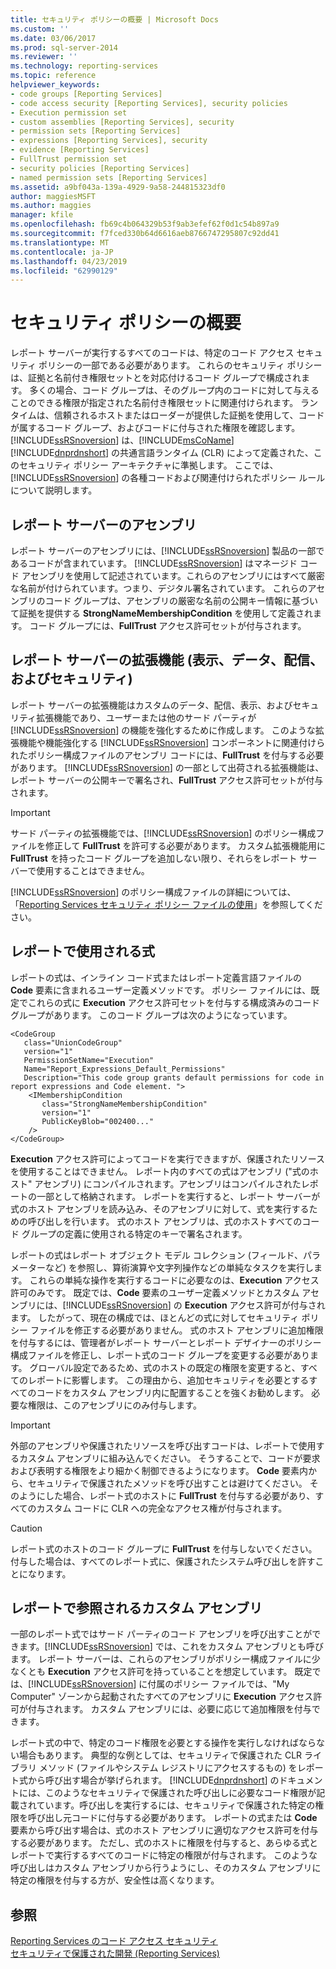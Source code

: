 ```yaml
---
title: セキュリティ ポリシーの概要 | Microsoft Docs
ms.custom: ''
ms.date: 03/06/2017
ms.prod: sql-server-2014
ms.reviewer: ''
ms.technology: reporting-services
ms.topic: reference
helpviewer_keywords:
- code groups [Reporting Services]
- code access security [Reporting Services], security policies
- Execution permission set
- custom assemblies [Reporting Services], security
- permission sets [Reporting Services]
- expressions [Reporting Services], security
- evidence [Reporting Services]
- FullTrust permission set
- security policies [Reporting Services]
- named permission sets [Reporting Services]
ms.assetid: a9bf043a-139a-4929-9a58-244815323df0
author: maggiesMSFT
ms.author: maggies
manager: kfile
ms.openlocfilehash: fb69c4b064329b53f9ab3efef62f0d1c54b897a9
ms.sourcegitcommit: f7fced330b64d6616aeb8766747295807c92dd41
ms.translationtype: MT
ms.contentlocale: ja-JP
ms.lasthandoff: 04/23/2019
ms.locfileid: "62990129"
---
```

# <a name="understanding-security-policies"></a>セキュリティ ポリシーの概要
  レポート サーバーが実行するすべてのコードは、特定のコード アクセス セキュリティ ポリシーの一部である必要があります。 これらのセキュリティ ポリシーは、証拠と名前付き権限セットとを対応付けるコード グループで構成されます。 多くの場合、コード グループは、そのグループ内のコードに対して与えることのできる権限が指定された名前付き権限セットに関連付けられます。 ランタイムは、信頼されるホストまたはローダーが提供した証拠を使用して、コードが属するコード グループ、およびコードに付与された権限を確認します。 [!INCLUDE[ssRSnoversion](../../../includes/ssrsnoversion-md.md)] は、[!INCLUDE[msCoName](../../../includes/msconame-md.md)] [!INCLUDE[dnprdnshort](../../../includes/dnprdnshort-md.md)] の共通言語ランタイム (CLR) によって定義された、このセキュリティ ポリシー アーキテクチャに準拠します。 ここでは、[!INCLUDE[ssRSnoversion](../../../includes/ssrsnoversion-md.md)] の各種コードおよび関連付けられたポリシー ルールについて説明します。  
  
## <a name="report-server-assemblies"></a>レポート サーバーのアセンブリ  
 レポート サーバーのアセンブリには、[!INCLUDE[ssRSnoversion](../../../includes/ssrsnoversion-md.md)] 製品の一部であるコードが含まれています。 [!INCLUDE[ssRSnoversion](../../../includes/ssrsnoversion-md.md)] はマネージド コード アセンブリを使用して記述されています。これらのアセンブリにはすべて厳密な名前が付けられています。つまり、デジタル署名されています。 これらのアセンブリのコード グループは、アセンブリの厳密な名前の公開キー情報に基づいて証拠を提供する **StrongNameMembershipCondition** を使用して定義されます。 コード グループには、**FullTrust** アクセス許可セットが付与されます。  
  
## <a name="report-server-extensions-rendering-data-delivery-and-security"></a>レポート サーバーの拡張機能 (表示、データ、配信、およびセキュリティ)  
 レポート サーバーの拡張機能はカスタムのデータ、配信、表示、およびセキュリティ拡張機能であり、ユーザーまたは他のサード パーティが [!INCLUDE[ssRSnoversion](../../../includes/ssrsnoversion-md.md)] の機能を強化するために作成します。 このような拡張機能や機能強化する [!INCLUDE[ssRSnoversion](../../../includes/ssrsnoversion-md.md)] コンポーネントに関連付けられたポリシー構成ファイルのアセンブリ コードには、**FullTrust** を付与する必要があります。 [!INCLUDE[ssRSnoversion](../../../includes/ssrsnoversion-md.md)] の一部として出荷される拡張機能は、レポート サーバーの公開キーで署名され、**FullTrust** アクセス許可セットが付与されます。  
  
> [!IMPORTANT]  
>  サード パーティの拡張機能では、[!INCLUDE[ssRSnoversion](../../../includes/ssrsnoversion-md.md)] のポリシー構成ファイルを修正して **FullTrust** を許可する必要があります。 カスタム拡張機能用に **FullTrust** を持ったコード グループを追加しない限り、それらをレポート サーバーで使用することはできません。  
  
 [!INCLUDE[ssRSnoversion](../../../includes/ssrsnoversion-md.md)] のポリシー構成ファイルの詳細については、「[Reporting Services セキュリティ ポリシー ファイルの使用](using-reporting-services-security-policy-files.md)」を参照してください。  
  
## <a name="expressions-used-in-reports"></a>レポートで使用される式  
 レポートの式は、インライン コード式またはレポート定義言語ファイルの **Code** 要素に含まれるユーザー定義メソッドです。 ポリシー ファイルには、既定でこれらの式に **Execution** アクセス許可セットを付与する構成済みのコード グループがあります。 このコード グループは次のようになっています。  
  
```  
<CodeGroup  
   class="UnionCodeGroup"  
   version="1"  
   PermissionSetName="Execution"  
   Name="Report_Expressions_Default_Permissions"  
   Description="This code group grants default permissions for code in report expressions and Code element. ">  
    <IMembershipCondition  
       class="StrongNameMembershipCondition"  
       version="1"  
       PublicKeyBlob="002400..."  
    />  
</CodeGroup>  
```  
  
 **Execution** アクセス許可によってコードを実行できますが、保護されたリソースを使用することはできません。 レポート内のすべての式はアセンブリ ("式のホスト" アセンブリ) にコンパイルされます。アセンブリはコンパイルされたレポートの一部として格納されます。 レポートを実行すると、レポート サーバーが式のホスト アセンブリを読み込み、そのアセンブリに対して、式を実行するための呼び出しを行います。 式のホスト アセンブリは、式のホストすべてのコード グループの定義に使用される特定のキーで署名されます。  
  
 レポートの式はレポート オブジェクト モデル コレクション (フィールド、パラメーターなど) を参照し、算術演算や文字列操作などの単純なタスクを実行します。 これらの単純な操作を実行するコードに必要なのは、**Execution** アクセス許可のみです。 既定では、**Code** 要素のユーザー定義メソッドとカスタム アセンブリには、[!INCLUDE[ssRSnoversion](../../../includes/ssrsnoversion-md.md)] の **Execution** アクセス許可が付与されます。 したがって、現在の構成では、ほとんどの式に対してセキュリティ ポリシー ファイルを修正する必要がありません。 式のホスト アセンブリに追加権限を付与するには、管理者がレポート サーバーとレポート デザイナーのポリシー構成ファイルを修正し、レポート式のコード グループを変更する必要があります。 グローバル設定であるため、式のホストの既定の権限を変更すると、すべてのレポートに影響します。 この理由から、追加セキュリティを必要とするすべてのコードをカスタム アセンブリ内に配置することを強くお勧めします。 必要な権限は、このアセンブリにのみ付与します。  
  
> [!IMPORTANT]  
>  外部のアセンブリや保護されたリソースを呼び出すコードは、レポートで使用するカスタム アセンブリに組み込んでください。 そうすることで、コードが要求および表明する権限をより細かく制御できるようになります。 **Code** 要素内から、セキュリティで保護されたメソッドを呼び出すことは避けてください。 そのようにした場合、レポート式のホストに **FullTrust** を付与する必要があり、すべてのカスタム コードに CLR への完全なアクセス権が付与されます。  
  
> [!CAUTION]  
>  レポート式のホストのコード グループに **FullTrust** を付与しないでください。 付与した場合は、すべてのレポート式に、保護されたシステム呼び出しを許すことになります。  
  
## <a name="custom-assemblies-referenced-in-reports"></a>レポートで参照されるカスタム アセンブリ  
 一部のレポート式ではサード パーティのコード アセンブリを呼び出すことができます。[!INCLUDE[ssRSnoversion](../../../includes/ssrsnoversion-md.md)] では、これをカスタム アセンブリとも呼びます。 レポート サーバーは、これらのアセンブリがポリシー構成ファイルに少なくとも **Execution** アクセス許可を持っていることを想定しています。 既定では、[!INCLUDE[ssRSnoversion](../../../includes/ssrsnoversion-md.md)] に付属のポリシー ファイルでは、"My Computer" ゾーンから起動されたすべてのアセンブリに **Execution** アクセス許可が付与されます。 カスタム アセンブリには、必要に応じて追加権限を付与できます。  
  
 レポート式の中で、特定のコード権限を必要とする操作を実行しなければならない場合もあります。 典型的な例としては、セキュリティで保護された CLR ライブラリ メソッド (ファイルやシステム レジストリにアクセスするもの) をレポート式から呼び出す場合が挙げられます。 [!INCLUDE[dnprdnshort](../../../includes/dnprdnshort-md.md)] のドキュメントには、このようなセキュリティで保護された呼び出しに必要なコード権限が記載されています。呼び出しを実行するには、セキュリティで保護された特定の権限を呼び出し元コードに付与する必要があります。 レポートの式または **Code** 要素から呼び出す場合は、式のホスト アセンブリに適切なアクセス許可を付与する必要があります。 ただし、式のホストに権限を付与すると、あらゆる式とレポートで実行するすべてのコードに特定の権限が付与されます。 このような呼び出しはカスタム アセンブリから行うようにし、そのカスタム アセンブリに特定の権限を付与する方が、安全性は高くなります。  
  
## <a name="see-also"></a>参照  
 [Reporting Services のコード アクセス セキュリティ](code-access-security-in-reporting-services.md)   
 [セキュリティで保護された開発 &#40;Reporting Services&#41;](secure-development-reporting-services.md)  
  
  
